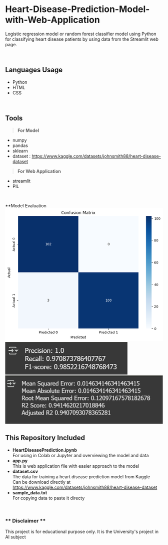 # Heart-Disease-Prediction-Model-with-Web-Application
Logistic regression model or random forest classifier model using Python for classifying heart disease patients by using data from the Streamlit web page. 

<br>

## Languages Usage
- Python
- HTML
- CSS

<br>

## Tools

> **For Model**
- numpy
- pandas
- sklearn
- dataset : https://www.kaggle.com/datasets/johnsmith88/heart-disease-dataset

> **For Web Application**
- streamlit
- PIL

<br>

**Model Evaluation
<br>
![alt text](https://github.com/HAG40/Heart-Disease-Prediction-Model-with-Web-Application/blob/main/confusionMatrix.png?raw=true)
![alt text](https://github.com/HAG40/Heart-Disease-Prediction-Model-with-Web-Application/blob/main/evaluated.png?raw=true)
![alt text](https://github.com/HAG40/Heart-Disease-Prediction-Model-with-Web-Application/blob/main/mse.png?raw=true)


## This Repository Included
- **HeartDiseasePrediction.ipynb**
  <br>
  For using in Colab or Jupyter and overviewing the model and data
  <br>
- **app.py**
  <br>
  This is web application file with easier approach to the model
  <br>
- **dataset.csv**
  <br>
  The data for training a heart disease prediction model from Kaggle
  <br>
  Can be download directly at https://www.kaggle.com/datasets/johnsmith88/heart-disease-dataset
  <br>
- **sample_data.txt**
  <br>
  For copying data to paste it directy
  <br>

<br>

### \*\* Disclaimer \*\*
This project is for educational purpose only. It is the University's project in AI subject

